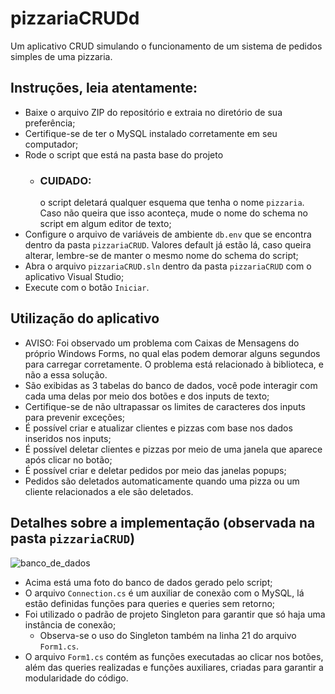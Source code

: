 # pizzariaCRUDd
Um aplicativo CRUD simulando o funcionamento de um sistema de pedidos simples de uma pizzaria.

## Instruções, leia atentamente:
- Baixe o arquivo ZIP do repositório e extraia no diretório de sua preferência;
- Certifique-se de ter o MySQL instalado corretamente em seu computador;
- Rode o script que está na pasta base do projeto
  - ### CUIDADO:
    o script deletará qualquer esquema que tenha o nome ```pizzaria```. Caso não queira que isso aconteça, mude o nome do schema no script em algum editor de texto;
- Configure o arquivo de variáveis de ambiente ```db.env``` que se encontra dentro da pasta ```pizzariaCRUD```. Valores default já estão lá, caso queira alterar, lembre-se de manter o mesmo nome do schema do script;
- Abra o arquivo ```pizzariaCRUD.sln``` dentro da pasta ```pizzariaCRUD``` com o aplicativo Visual Studio;
- Execute com o botão ```Iniciar```.

## Utilização do aplicativo
- AVISO: Foi observado um problema com Caixas de Mensagens do próprio Windows Forms, no qual elas podem demorar alguns segundos para carregar corretamente. O problema está relacionado à biblioteca, e não a essa solução.
- São exibidas as 3 tabelas do banco de dados, você pode interagir com cada uma delas por meio dos botões e dos inputs de texto;
- Certifique-se de não ultrapassar os limites de caracteres dos inputs para prevenir exceções;
- É possível criar e atualizar clientes e pizzas com base nos dados inseridos nos inputs;
- É possível deletar clientes e pizzas por meio de uma janela que aparece após clicar no botão;
- É possível criar e deletar pedidos por meio das janelas popups;
- Pedidos são deletados automaticamente quando uma pizza ou um cliente relacionados a ele são deletados.

## Detalhes sobre a implementação (observada na pasta ```pizzariaCRUD```)
![banco_de_dados](https://github.com/jpdaher/pizzariaCRUD/blob/main/banco_de_dados.png)
- Acima está uma foto do banco de dados gerado pelo script;
- O arquivo ```Connection.cs``` é um auxiliar de conexão com o MySQL, lá estão definidas funções para queries e queries sem retorno;
- Foi utilizado o padrão de projeto Singleton para garantir que só haja uma instância de conexão;
  - Observa-se o uso do Singleton também na linha 21 do arquivo ```Form1.cs```.
- O arquivo ```Form1.cs``` contém as funções executadas ao clicar nos botões, além das queries realizadas e funções auxiliares, criadas para garantir a modularidade do código.
